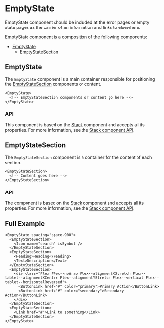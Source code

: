 # EmptyState

EmptyState component should be included at the error pages or empty state pages as the carrier of an information and links to elsewhere.

EmptyState component is a composition of the following components:

- [EmptyState](#unstable-emptystate)
  - [EmptyStateSection](#unstable-emptystatesection)

## EmptyState

The `EmptyState` component is a main container responsible for positioning the [EmptyStateSection](#unstable-emptystatesection) components or content.

```twig
<EmptyState>
  <!-- EmptyStateSection components or content go here -->
</EmptyState>
```

### API

This component is based on the [Stack][stack] component and accepts all its properties. For more information, see the [Stack component API][stack-api].

## EmptyStateSection

The `EmptyStateSection` component is a container for the content of each section.

```twig
<EmptyStateSection>
  <!-- Content goes here -->
</EmptyStateSection>
```

### API

The component is based on the [Stack][stack] component and accepts all its properties. For more information, see the [Stack component API][stack-api].

## Full Example

```twig
<EmptyState spacing="space-900">
  <EmptyStateSection>
    <Icon name="search" isSymbol />
  </EmptyStateSection>
  <EmptyStateSection>
    <Heading>Heading</Heading>
    <Text>Description</Text>
  </EmptyStateSection>
  <EmptyStateSection>
    <div class="Flex Flex--noWrap Flex--alignmentXStretch Flex--tablet--alignmentXCenter Flex--alignmentYStretch Flex--vertical Flex--tablet--horizontalReversed">
      <ButtonLink href="#" color="primary">Primary Action</ButtonLink>
      <ButtonLink href="#" color="secondary">Secondary Action</ButtonLink>
    </div>
  </EmptyStateSection>
  <EmptyStateSection>
    <Link href="#">Link to something</Link>
  </EmptyStateSection>
</EmptyState>

```

[stack]: https://github.com/lmc-eu/spirit-design-system/blob/main/packages/web-twig/src/Resources/components/Stack/README.md
[stack-api]: https://github.com/lmc-eu/spirit-design-system/blob/main/packages/web-twig/src/Resources/components/Stack/README.md#api
